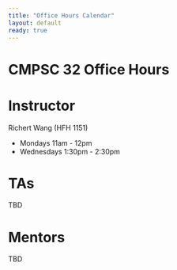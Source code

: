 ```yaml
---
title: "Office Hours Calendar"
layout: default
ready: true
---
```


<h1><strong>CMPSC 32 Office Hours</strong></h1>

# Instructor
Richert Wang (HFH 1151)

* Mondays 11am - 12pm
* Wednesdays 1:30pm - 2:30pm

# TAs

TBD

# Mentors

TBD

